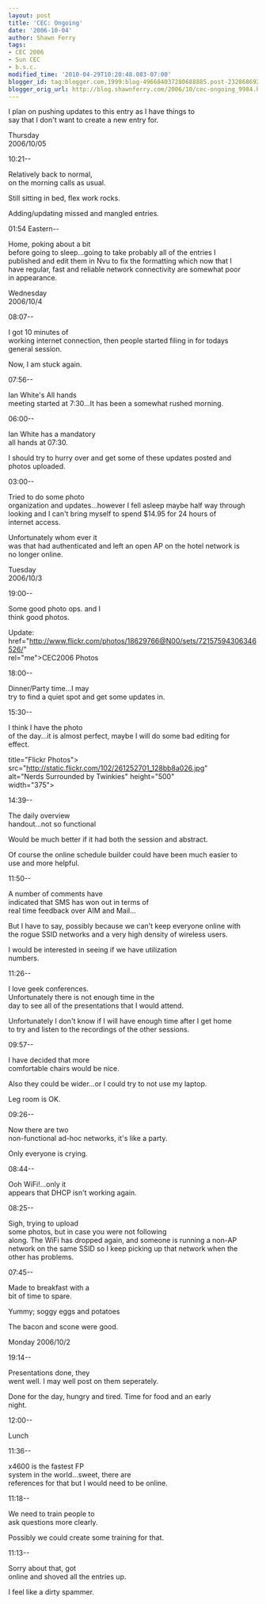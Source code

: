 ```yaml
---
layout: post
title: 'CEC: Ongoing'
date: '2006-10-04'
author: Shawn Ferry
tags:
- CEC 2006
- Sun CEC
- b.s.c.
modified_time: '2010-04-29T10:20:48.083-07:00'
blogger_id: tag:blogger.com,1999:blog-496684037280688885.post-2328686926697993267
blogger_orig_url: http://blog.shawnferry.com/2006/10/cec-ongoing_9984.html
---
```


I plan on pushing updates to this entry as I have things to  
say that I don't want to create a new entry for.  

Thursday  
2006/10/05  
  
10:21--  

Relatively back to normal,  
on the morning calls as usual.  
  
Still sitting in bed, flex work rocks.  
  
Adding/updating missed and mangled entries.

01:54 Eastern--  
  
Home, poking about a bit  
before going to sleep...going to take probably all of the entries I  
published and edit them in Nvu to fix the formatting which now that I  
have regular, fast and reliable network connectivity are somewhat poor  
in appearance.  

Wednesday  
2006/10/4  
  
08:07--  
  
I got 10 minutes of  
working internet connection, then people started filing in for todays  
general session.  
  
Now, I am stuck again.  

07:56--  
  
Ian White's All hands  
meeting started at 7:30...It has been a somewhat rushed morning.  

06:00--  
  
Ian White has a mandatory  
all hands at 07:30.  
  
I should try to hurry over and get some of these updates posted and  
photos uploaded.  

03:00--  
  
Tried to do some photo  
organization and updates...however I fell asleep maybe half way through  
looking and I can't bring myself to spend $14.95 for 24 hours of  
internet access.

Unfortunately whom ever it  
was that had authenticated and left an open AP on the hotel network is  
no longer online.  

Tuesday  
2006/10/3  
  
19:00--  
  
Some good photo ops. and I  
think good photos.  
  
Update:
href="http://www.flickr.com/photos/18629766@N00/sets/72157594306346526/"  
rel="me">CEC2006 Photos  

18:00--  
  
Dinner/Party time...I may  
try to find a quiet spot and get some updates in.  

15:30--  
  
I think I have the photo  
of the day...it is almost perfect, maybe I will do some bad editing for  
effect.  
  
[](http://www.flickr.com/photos/18629766@N00/261252701/) title="Flickr
Photos"> src="http://static.flickr.com/102/261252701_128bb8a026.jpg"  
alt="Nerds Surrounded by Twinkies" height="500"  
width="375">  
  
14:39--  
  
The daily overview  
handout...not so functional  
  
Would be much better if it had both the session and abstract.  
  
Of course the online schedule builder could have been much easier to  
use and more helpful.  

11:50--  
  
A number of comments have  
indicated that SMS has won out in terms of  
real time feedback over AIM and Mail...  
  
But I have to say, possibly because we can't keep everyone online with  
the rogue SSID networks and a very high density of wireless users.  
  
I would be interested in seeing if we have utilization  
numbers.  

11:26--  
  
I love geek conferences.  
Unfortunately there is not enough time in the  
day to see all of the presentations that I would attend.  
  
Unfortunately I don't know if I will have enough time after I get home  
to try and listen to the recordings of the other sessions.  

09:57--  
  
I have decided that more  
comfortable chairs would be nice.  
  
Also they could be wider...or I could try to not use my laptop.  
  
Leg room is OK.  

09:26--  
  
Now there are two  
non-functional ad-hoc networks, it's like a party.  
  
Only everyone is crying.  

08:44--  
  
Ooh WiFi!...only it  
appears that DHCP isn't working again.  

08:25--  
  
Sigh, trying to upload  
some photos, but in case you were not following  
along. The WiFi has dropped again, and someone is running a non-AP  
network on the same SSID so I keep picking up that network when the  
other has problems.  

07:45--  
  
Made to breakfast with a  
bit of time to spare.  
  
Yummy; soggy eggs and potatoes  
  
The bacon and scone were good.  

Monday 2006/10/2  
  
19:14--  
  
Presentations done, they  
went well. I may well post on them seperately.  
  
Done for the day, hungry and tired. Time for food and an early  
night.  

12:00--  
  
Lunch  

11:36--  
  
x4600 is the fastest FP  
system in the world...sweet, there are  
references for that but I would need to be online.  

11:18--  
  
We need to train people to  
ask questions more clearly.  
  
Possibly we could create some training for that.  

11:13--  
  
Sorry about that, got  
online and shoved all the entries up.  
  
I feel like a dirty spammer.  

